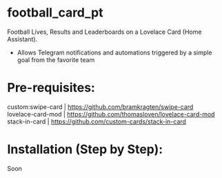 # football_card_pt

Football Lives, Results and Leaderboards on a Lovelace Card (Home Assistant).
 - Allows Telegram notifications and automations triggered by a simple goal from the favorite team

# Pre-requisites:
custom:swipe-card | https://github.com/bramkragten/swipe-card<br>
lovelace-card-mod | https://github.com/thomasloven/lovelace-card-mod<br>
stack-in-card | https://github.com/custom-cards/stack-in-card<br>

# Installation (Step by Step):
Soon
